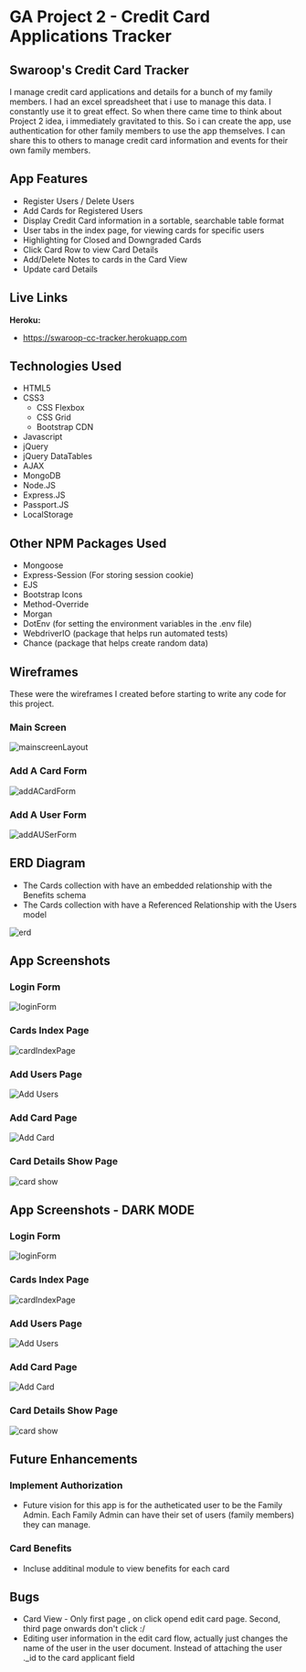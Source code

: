 # GA Project 2 - Credit Card Applications Tracker

## Swaroop's Credit Card Tracker
I manage credit card applications and details for a bunch of my family members. I had an excel spreadsheet that i use to manage this data. I constantly use it to great effect. So when there came time to think about Project 2 idea, i immediately gravitated to this. So i can create the app, use authentication for other family members to use the app themselves. I can share this to others to manage credit card information and events for their own family members. 

## App Features
- Register Users / Delete Users 
- Add Cards for Registered Users
- Display Credit Card information in a sortable, searchable table format
- User tabs in the index page, for viewing cards for specific users
- Highlighting for Closed and Downgraded Cards
- Click Card Row to view Card Details 
- Add/Delete Notes to cards in the Card View
- Update card Details 

## Live Links
**Heroku:**
- https://swaroop-cc-tracker.herokuapp.com


## Technologies Used
- HTML5
- CSS3
    - CSS Flexbox
    - CSS Grid
    - Bootstrap CDN
- Javascript
- jQuery
- jQuery DataTables
- AJAX
- MongoDB
- Node.JS
- Express.JS
- Passport.JS
- LocalStorage


## Other NPM Packages Used
- Mongoose
- Express-Session (For storing session cookie)
- EJS
- Bootstrap Icons
- Method-Override
- Morgan
- DotEnv (for setting the environment variables in the .env file)
- WebdriverIO (package that helps run automated tests)
- Chance (package that helps create random data)


## Wireframes 
These were the wireframes I created before starting to write any code for this project. 

### Main Screen
![mainscreenLayout](https://i.imgur.com/1JeTRBw.png)

### Add A Card Form 
![addACardForm](https://i.imgur.com/K8fqDqN.png)

### Add A User Form 
![addAUSerForm](https://i.imgur.com/mDpFxS2.png)


## ERD Diagram
- The Cards collection with have an embedded relationship with the Benefits schema
- The Cards collection with have a Referenced Relationship with the Users model

![erd](https://i.imgur.com/GR1ENea.png)

## App Screenshots

### Login Form
![loginForm](https://i.imgur.com/EbhTlcj.png)

### Cards Index Page
![cardIndexPage](https://i.imgur.com/QNlq8V4.png)

### Add Users Page
![Add Users](https://i.imgur.com/k26R7aD.jpg)

### Add Card Page
![Add Card](https://i.imgur.com/BjYzUD0.png)

### Card Details Show Page
![card show](https://i.imgur.com/qcfe3OT.png)


## App Screenshots - DARK MODE

### Login Form
![loginForm](https://i.imgur.com/x4Iw8Ri.png)

### Cards Index Page
![cardIndexPage](https://i.imgur.com/3O4eWjh.png)

### Add Users Page
![Add Users](https://i.imgur.com/c2woQe2.png)

### Add Card Page
![Add Card](https://i.imgur.com/vWdJCor.png)

### Card Details Show Page
![card show](https://i.imgur.com/3soZ8Zi.png)




## Future Enhancements

### Implement Authorization
- Future vision for this app is for the autheticated user to be the Family Admin. Each Family Admin can have their set of users (family members) they can manage. 

### Card Benefits 
- Incluse additinal module to view benefits for each card

## Bugs
- Card View - Only first page , on click opend edit card page. Second, third page onwards don't click :/
- Editing user information in the edit card flow, actually just changes the name of the user in the user document. Instead of attaching the user ._id to the card applicant field
